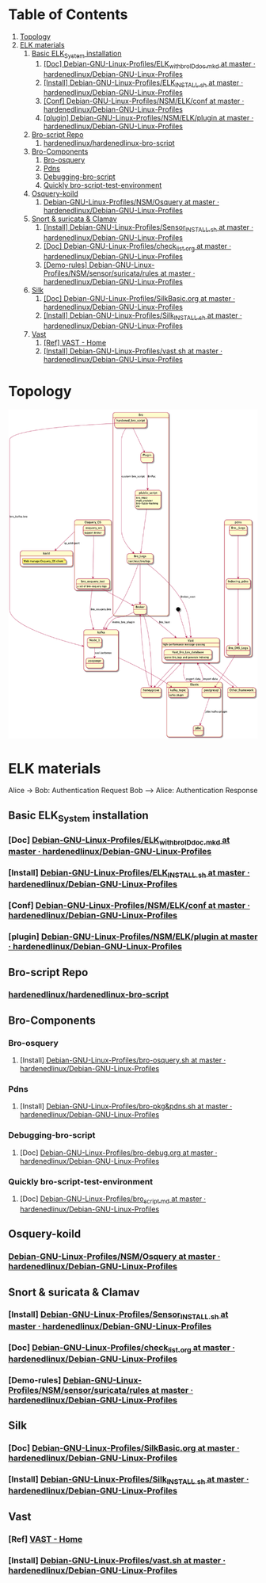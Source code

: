 
# Table of Contents

1.  [Topology](#org561a0b3)
2.  [ELK materials](#orga6e6c8c)
    1.  [Basic ELK<sub>System</sub> installation](#org257d396)
        1.  [[Doc] Debian-GNU-Linux-Profiles/ELK<sub>with</sub><sub>bro</sub><sub>ID</sub><sub>doc.mkd</sub> at master · hardenedlinux/Debian-GNU-Linux-Profiles](#org8a629f6)
        2.  [[Install] Debian-GNU-Linux-Profiles/ELK<sub>INSTALL.sh</sub> at master · hardenedlinux/Debian-GNU-Linux-Profiles](#orgd15dd10)
        3.  [[Conf] Debian-GNU-Linux-Profiles/NSM/ELK/conf at master · hardenedlinux/Debian-GNU-Linux-Profiles](#orgb095e29)
        4.  [[plugin] Debian-GNU-Linux-Profiles/NSM/ELK/plugin at master · hardenedlinux/Debian-GNU-Linux-Profiles](#org2dd4d8e)
    2.  [Bro-script Repo](#org5081011)
        1.  [hardenedlinux/hardenedlinux-bro-script](#org07e974f)
    3.  [Bro-Components](#org00c8c02)
        1.  [Bro-osquery](#org9f40226)
        2.  [Pdns](#org1840c3b)
        3.  [Debugging-bro-script](#org34b6654)
        4.  [Quickly bro-script-test-environment](#orgb3d0b09)
    4.  [Osquery-koild](#orgb3a5b73)
        1.  [Debian-GNU-Linux-Profiles/NSM/Osquery at master · hardenedlinux/Debian-GNU-Linux-Profiles](#orgbe74fba)
    5.  [Snort & suricata & Clamav](#org2f74597)
        1.  [[Install] Debian-GNU-Linux-Profiles/Sensor<sub>INSTALL.sh</sub> at master · hardenedlinux/Debian-GNU-Linux-Profiles](#org1538867)
        2.  [[Doc]  Debian-GNU-Linux-Profiles/check<sub>list.org</sub> at master · hardenedlinux/Debian-GNU-Linux-Profiles](#org1dd9957)
        3.  [[Demo-rules] Debian-GNU-Linux-Profiles/NSM/sensor/suricata/rules at master · hardenedlinux/Debian-GNU-Linux-Profiles](#org610c1f6)
    6.  [Silk](#org07673b2)
        1.  [[Doc] Debian-GNU-Linux-Profiles/SilkBasic.org at master · hardenedlinux/Debian-GNU-Linux-Profiles](#org75f2269)
        2.  [[Install] Debian-GNU-Linux-Profiles/Silk<sub>INSTALL.sh</sub> at master · hardenedlinux/Debian-GNU-Linux-Profiles](#org43323d3)
    7.  [Vast](#org3f81081)
        1.  [[Ref] VAST - Home](#orged4ae17)
        2.  [[Install] Debian-GNU-Linux-Profiles/vast.sh at master · hardenedlinux/Debian-GNU-Linux-Profiles](#orgc0c81ba)


<a id="org561a0b3"></a>

# Topology

![img](docs/image/topo.png)


<a id="orga6e6c8c"></a>

# ELK materials

<div class="UML">
Alice -> Bob: Authentication Request
Bob &#x2013;> Alice: Authentication Response

</div>


<a id="org257d396"></a>

## Basic ELK<sub>System</sub> installation


<a id="org8a629f6"></a>

### [Doc] [Debian-GNU-Linux-Profiles/ELK<sub>with</sub><sub>bro</sub><sub>ID</sub><sub>doc.mkd</sub> at master · hardenedlinux/Debian-GNU-Linux-Profiles](https://github.com/hardenedlinux/Debian-GNU-Linux-Profiles/blob/master/NSM/docs/ELK_with_bro_ID_doc.mkd)


<a id="orgd15dd10"></a>

### [Install] [Debian-GNU-Linux-Profiles/ELK<sub>INSTALL.sh</sub> at master · hardenedlinux/Debian-GNU-Linux-Profiles](https://github.com/hardenedlinux/Debian-GNU-Linux-Profiles/blob/master/NSM/ELK_INSTALL.sh)


<a id="orgb095e29"></a>

### [Conf] [Debian-GNU-Linux-Profiles/NSM/ELK/conf at master · hardenedlinux/Debian-GNU-Linux-Profiles](https://github.com/hardenedlinux/Debian-GNU-Linux-Profiles/tree/master/NSM/ELK/conf)


<a id="org2dd4d8e"></a>

### [plugin] [Debian-GNU-Linux-Profiles/NSM/ELK/plugin at master · hardenedlinux/Debian-GNU-Linux-Profiles](https://github.com/hardenedlinux/Debian-GNU-Linux-Profiles/tree/master/NSM/ELK/plugin)


<a id="org5081011"></a>

## Bro-script Repo


<a id="org07e974f"></a>

### [hardenedlinux/hardenedlinux-bro-script](https://github.com/hardenedlinux/hardenedlinux-bro-script)


<a id="org00c8c02"></a>

## Bro-Components


<a id="org9f40226"></a>

### Bro-osquery

1.  [Install] [Debian-GNU-Linux-Profiles/bro-osquery.sh at master · hardenedlinux/Debian-GNU-Linux-Profiles](https://github.com/hardenedlinux/Debian-GNU-Linux-Profiles/blob/master/NSM/Osquery/bro-osquery.sh)


<a id="org1840c3b"></a>

### Pdns

1.  [Install] [Debian-GNU-Linux-Profiles/bro-pkg&pdns.sh at master · hardenedlinux/Debian-GNU-Linux-Profiles](https://github.com/hardenedlinux/Debian-GNU-Linux-Profiles/blob/master/NSM/sensor/bro/bro-pkg%2526pdns.sh)


<a id="org34b6654"></a>

### Debugging-bro-script

1.  [Doc] [Debian-GNU-Linux-Profiles/bro-debug.org at master · hardenedlinux/Debian-GNU-Linux-Profiles](https://github.com/hardenedlinux/Debian-GNU-Linux-Profiles/blob/master/NSM/sensor/bro/bro-debug.org)


<a id="orgb3d0b09"></a>

### Quickly bro-script-test-environment

1.  [Doc] [Debian-GNU-Linux-Profiles/bro<sub>script.md</sub> at master · hardenedlinux/Debian-GNU-Linux-Profiles](https://github.com/hardenedlinux/Debian-GNU-Linux-Profiles/blob/master/NSM/sensor/bro/bro_script.md)


<a id="orgb3a5b73"></a>

## Osquery-koild


<a id="orgbe74fba"></a>

### [Debian-GNU-Linux-Profiles/NSM/Osquery at master · hardenedlinux/Debian-GNU-Linux-Profiles](https://github.com/hardenedlinux/Debian-GNU-Linux-Profiles/tree/master/NSM/Osquery)


<a id="org2f74597"></a>

## Snort & suricata & Clamav


<a id="org1538867"></a>

### [Install] [Debian-GNU-Linux-Profiles/Sensor<sub>INSTALL.sh</sub> at master · hardenedlinux/Debian-GNU-Linux-Profiles](https://github.com/hardenedlinux/Debian-GNU-Linux-Profiles/blob/master/NSM/sensor/Sensor_INSTALL.sh)


<a id="org1dd9957"></a>

### [Doc] [ Debian-GNU-Linux-Profiles/check<sub>list.org</sub> at master · hardenedlinux/Debian-GNU-Linux-Profiles](https://github.com/hardenedlinux/Debian-GNU-Linux-Profiles/blob/master/NSM/sensor/suricata/check_list.org)


<a id="org610c1f6"></a>

### [Demo-rules] [Debian-GNU-Linux-Profiles/NSM/sensor/suricata/rules at master · hardenedlinux/Debian-GNU-Linux-Profiles](https://github.com/hardenedlinux/Debian-GNU-Linux-Profiles/tree/master/NSM/sensor/suricata/rules)


<a id="org07673b2"></a>

## Silk


<a id="org75f2269"></a>

### [Doc] [Debian-GNU-Linux-Profiles/SilkBasic.org at master · hardenedlinux/Debian-GNU-Linux-Profiles](https://github.com/hardenedlinux/Debian-GNU-Linux-Profiles/blob/master/NSM/silk/SilkBasic.org)


<a id="org43323d3"></a>

### [Install] [Debian-GNU-Linux-Profiles/Silk<sub>INSTALL.sh</sub> at master · hardenedlinux/Debian-GNU-Linux-Profiles](https://github.com/hardenedlinux/Debian-GNU-Linux-Profiles/blob/master/NSM/silk/Silk_INSTALL.sh)


<a id="org3f81081"></a>

## Vast


<a id="orged4ae17"></a>

### [Ref] [VAST - Home](http://vast.io/)


<a id="orgc0c81ba"></a>

### [Install] [Debian-GNU-Linux-Profiles/vast.sh at master · hardenedlinux/Debian-GNU-Linux-Profiles](https://github.com/hardenedlinux/Debian-GNU-Linux-Profiles/blob/master/NSM/sensor/bro/vast.sh)

